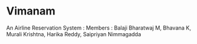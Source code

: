 # Vimanam
An Airline Reservation System : 
Members : Balaji Bharatwaj M,
          Bhavana K,
          Murali Krishtna,
          Harika Reddy,
          Saipriyan  Nimmagadda
